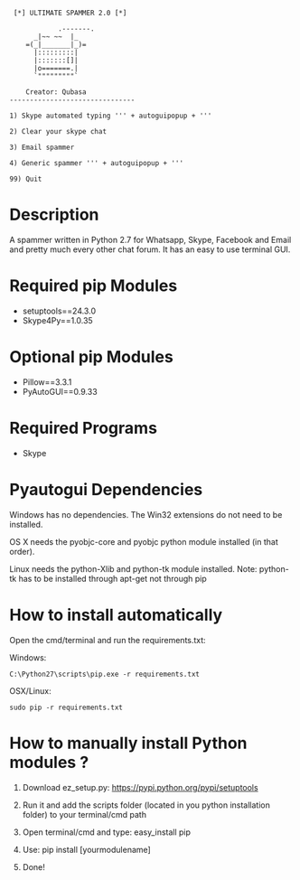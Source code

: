 ```
 [*] ULTIMATE SPAMMER 2.0 [*]

            .-------.
      _|~~ ~~  |_
    =(_|_______|_)=
      |:::::::::|
      |:::::::[]|
      |o=======.|
      `"""""""""`

    Creator: Qubasa
-------------------------------

1) Skype automated typing ''' + autoguipopup + '''

2) Clear your skype chat

3) Email spammer

4) Generic spammer ''' + autoguipopup + '''

99) Quit
```

# Description
A spammer written in Python 2.7 for Whatsapp, Skype, Facebook and Email and pretty much every other chat forum.
It has an easy to use terminal GUI.

# Required pip Modules
- setuptools==24.3.0
- Skype4Py==1.0.35


# Optional pip Modules
- Pillow==3.3.1
- PyAutoGUI==0.9.33


# Required Programs
- Skype


# Pyautogui Dependencies
Windows has no dependencies. The Win32 extensions do not need to be installed.

OS X needs the pyobjc-core and pyobjc python module installed (in that order).

Linux needs the python-Xlib and python-tk module installed.
Note: python-tk has to be installed through apt-get not through pip

# How to install automatically
Open the cmd/terminal and run the requirements.txt:

Windows: 
```
C:\Python27\scripts\pip.exe -r requirements.txt
```

OSX/Linux: 
```
sudo pip -r requirements.txt
```

# How to manually install Python modules ?
1) Download ez_setup.py: https://pypi.python.org/pypi/setuptools

2) Run it and add the scripts folder (located in you python installation folder) to your terminal/cmd path

3) Open terminal/cmd and type: easy_install pip

4) Use: pip install [yourmodulename]

5) Done!
